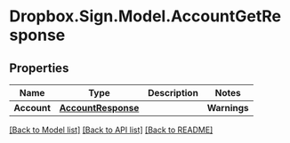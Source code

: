 # Dropbox.Sign.Model.AccountGetResponse

## Properties

Name | Type | Description | Notes
------------ | ------------- | ------------- | -------------
**Account** | [**AccountResponse**](AccountResponse.md) |    | **Warnings** | [**List&lt;WarningResponse&gt;**](WarningResponse.md) |  A list of warnings.  | [optional] 

[[Back to Model list]](../README.md#documentation-for-models) [[Back to API list]](../README.md#documentation-for-api-endpoints) [[Back to README]](../README.md)

